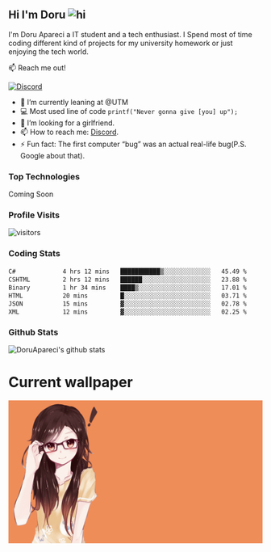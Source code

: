 ## Hi I'm Doru <img src="https://user-images.githubusercontent.com/1303154/88677602-1635ba80-d120-11ea-84d8-d263ba5fc3c0.gif" width="28px" alt="hi">

I'm Doru Apareci a IT student and a tech enthusiast. I Spend most of time coding different kind of projects for my university homework or just enjoying the tech world.

:mailbox: Reach me out!

[![Discord](https://img.shields.io/discord/742508750258176152?style=for-the-badge)](https://img.shields.io/discord/742508750258176152?color=%2357f287&label=Discord&logo=discord)


- 🔭 I’m currently leaning at @UTM
- :computer: Most used line of code `printf("Never gonna give [you] up");`
- 🤔 I’m looking for a girlfriend.
- 📫 How to reach me: <a href="https://discord.gg/TtbMSrZQjY">Discord</a>.
- ⚡ Fun fact: The first computer “bug” was an actual real-life bug(P.S. Google about that).

### Top Technologies

Coming Soon

### Profile Visits 

![visitors](https://visitor-badge.glitch.me/badge?page_id=DoruApareci.DoruApareci)


### Coding Stats

<!--START_SECTION:waka-->

```text
C#             4 hrs 12 mins   ███████████▒░░░░░░░░░░░░░   45.49 %
CSHTML         2 hrs 12 mins   ██████░░░░░░░░░░░░░░░░░░░   23.88 %
Binary         1 hr 34 mins    ████▒░░░░░░░░░░░░░░░░░░░░   17.01 %
HTML           20 mins         █░░░░░░░░░░░░░░░░░░░░░░░░   03.71 %
JSON           15 mins         ▓░░░░░░░░░░░░░░░░░░░░░░░░   02.78 %
XML            12 mins         ▓░░░░░░░░░░░░░░░░░░░░░░░░   02.25 %
```

<!--END_SECTION:waka-->

### Github Stats

![DoruApareci's github stats](https://github-readme-stats.vercel.app/api?username=DoruApareci&count_private=true&theme=tokyonight&hide=contribs,prs)


# Current wallpaper
![](https://github.com/DoruApareci/DoruApareci/blob/main/bkg.png)


[discordInvite]:https://discord.gg/TtbMSrZQjY
